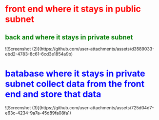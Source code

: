 <h1 style="color: red">front end where it stays in public subnet</h1>
<h2 style="color: green">back and where it stays in private subnet</h2> 
![Screenshot (2)](https://github.com/user-attachments/assets/d3589033-ebd2-4783-8c61-6cd3e1854a9b)
<h1 style="color: blue">batabase where it stays in private subnet collect data from the front end and store that data</h1>
![Screenshot (3)](https://github.com/user-attachments/assets/725d04d7-e63c-4234-9a7a-45d89fa08fa1)
